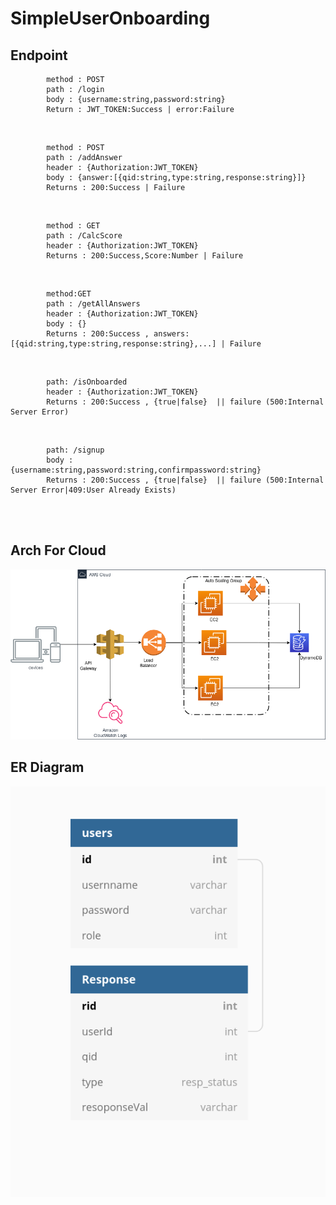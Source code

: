 # SimpleUserOnboarding




## Endpoint 
```
        method : POST
        path : /login
        body : {username:string,password:string}
        Return : JWT_TOKEN:Success | error:Failure
```
<br>


```
        method : POST
        path : /addAnswer 
        header : {Authorization:JWT_TOKEN}
        body : {answer:[{qid:string,type:string,response:string}]}
        Returns : 200:Success | Failure
```



<br>

```
        method : GET
        path : /CalcScore 
        header : {Authorization:JWT_TOKEN}
        Returns : 200:Success,Score:Number | Failure
```


<br>

```
        method:GET
        path : /getAllAnswers 
        header : {Authorization:JWT_TOKEN}
        body : {}
        Returns : 200:Success , answers:[{qid:string,type:string,response:string},...] | Failure
```


<br>


```     method:GET
        path: /isOnboarded
        header : {Authorization:JWT_TOKEN}
        Returns : 200:Success , {true|false}  || failure (500:Internal Server Error)
```




<br>


```     method:POST
        path: /signup
        body : {username:string,password:string,confirmpassword:string}
        Returns : 200:Success , {true|false}  || failure (500:Internal Server Error|409:User Already Exists)
```



<br>
<br>

## Arch For Cloud
<img src = 'SimpleArch.png'>




## ER Diagram

<img src = 'simpleERdiagram.png'>




